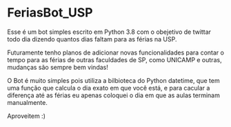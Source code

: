 # FeriasBot_USP
Esse é um bot simples escrito em Python 3.8 com o obejetivo de twittar todo dia dizendo quantos dias faltam para as férias na USP.

Futuramente tenho planos de adicionar novas funcionalidades para contar o tempo para as férias de outras faculdades de SP, como UNICAMP e outras, mudanças são sempre bem vindas! 

O Bot é muito simples pois utiliza a bilbioteca do Python datetime, que tem uma função que calcula o dia exato em que você está, e para cacular a diferença até as férias eu apenas coloquei o dia em que as aulas terminam manualmente. 

Aproveitem :)
